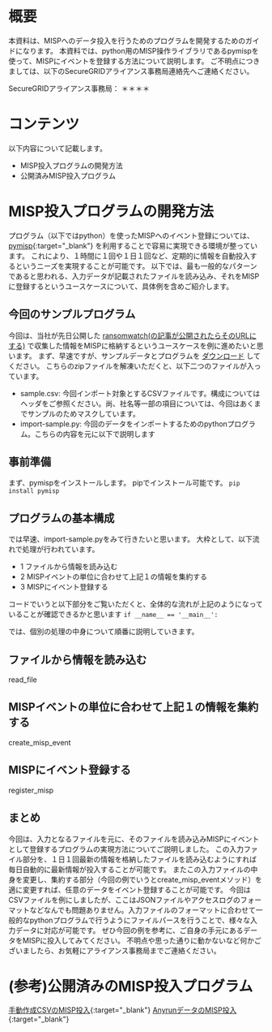 # 概要

本資料は、MISPへのデータ投入を行うためのプログラムを開発するためのガイドになります。
本資料では、python用のMISP操作ライブラリであるpymispを使って、MISPにイベントを登録する方法について説明します。
ご不明点につきましては、以下のSecureGRIDアライアンス事務局連絡先へご連絡ください。

SecureGRIDアライアンス事務局： ＊＊＊＊


# コンテンツ

以下内容について記載します。
* MISP投入プログラムの開発方法
* 公開済みMISP投入プログラム


# MISP投入プログラムの開発方法

プログラム（以下ではpython）を使ったMISPへのイベント登録については、
[pymisp](https://github.com/MISP/PyMISP){:target="_blank"}
を利用することで容易に実現できる環境が整っています。
これにより、１時間に１回や１日１回など、定期的に情報を自動投入するというニーズを実現することが可能です。
以下では、最も一般的なパターンであると思われる、入力データが記載されたファイルを読み込み、それをMISPに登録するというユースケースについて、具体例を含めご紹介します。


## 今回のサンプルプログラム

今回は、当社が先日公開した
[ransomwatch(の記事が公開されたらそのURLにする)](https://www.lac.co.jp/lacwatch)
で収集した情報をMISPに格納するというユースケースを例に進めたいと思います。
まず、早速ですが、サンプルデータとプログラムを
[ダウンロード](../sample/misp-import.py)
してください。
こちらのzipファイルを解凍いただくと、以下二つのファイルが入っています。
* sample.csv: 今回インポート対象とするCSVファイルです。構成についてはヘッダをご参照ください。尚、社名等一部の項目については、今回はあくまでサンプルのためマスクしています。
* import-sample.py: 今回のデータをインポートするためのpythonプログラム。こちらの内容を元に以下で説明します


## 事前準備

まず、pymispをインストールします。
pipでインストール可能です。
`pip install pymisp`


## プログラムの基本構成

では早速、import-sample.pyをみて行きたいと思います。
大枠として、以下流れで処理が行われています。
* 1 ファイルから情報を読み込む
* 2 MISPイベントの単位に合わせて上記１の情報を集約する
* 3 MISPにイベント登録する

コードでいうと以下部分をご覧いただくと、全体的な流れが上記のようになっていることが確認できるかと思います
`
if __name__ == '__main__':
`

では、個別の処理の中身について順番に説明していきます。


## ファイルから情報を読み込む

read_file

## MISPイベントの単位に合わせて上記１の情報を集約する

create_misp_event

## MISPにイベント登録する

register_misp


## まとめ

今回は、入力となるファイルを元に、そのファイルを読み込みMISPにイベントとして登録するプログラムの実現方法についてご説明しました。
この入力ファイル部分を、１日１回最新の情報を格納したファイルを読み込むようにすれば毎日自動的に最新情報が投入することが可能です。
またこの入力ファイルの中身を変更し、集約する部分（今回の例でいうとcreate_misp_eventメソッド）を適に変更すれば、任意のデータをイベント登録することが可能です。
今回はCSVファイルを例にしましたが、ここはJSONファイルやアクセスログのフォーマットなどなんでも問題ありません。入力ファイルのフォーマットに合わせて一般的なpythonプログラムで行うようにファイルパースを行うことで、様々な入力データに対応が可能です。
ぜひ今回の例を参考に、ご自身の手元にあるデータをMISPに投入してみてください。
不明点や思った通りに動かないなど何かございましたら、お気軽にアライアンス事務局までご連絡ください。

# (参考)公開済みのMISP投入プログラム
[手動作成CSVのMISP投入](https://github.com/LAC-Japan/MISP-CSVImport){:target="_blank"}
[AnyrunデータのMISP投入](https://github.com/LAC-Japan/anyrun_to_misp){:target="_blank"}

